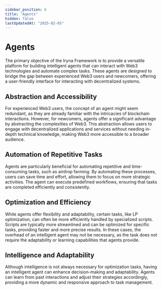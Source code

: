 ```yaml
---
sidebar_position: 6
title: "Agents"
hidden: false
lastUpdatedAt: "2025-02-05"
---
```


# Agents

The primary objective of the Iryna Framework is to provide a versatile platform for building intelligent agents that can interact with Web3 technologies and automate complex tasks. These agents are designed to bridge the gap between experienced Web3 users and newcomers, offering a user-friendly interface for interacting with decentralized systems.

## Abstraction and Accessibility

For experienced Web3 users, the concept of an agent might seem redundant, as they are already familiar with the intricacies of blockchain interactions. However, for newcomers, agents offer a significant advantage by abstracting the complexities of Web3. This abstraction allows users to engage with decentralized applications and services without needing in-depth technical knowledge, making Web3 more accessible to a broader audience.

## Automation of Repetitive Tasks

Agents are particularly beneficial for automating repetitive and time-consuming tasks, such as airdrop farming. By automating these processes, users can save time and effort, allowing them to focus on more strategic activities. The agent can execute predefined workflows, ensuring that tasks are completed efficiently and consistently.

## Optimization and Efficiency

While agents offer flexibility and adaptability, certain tasks, like LP optimization, can often be more efficiently handled by specialized scripts. Scripts are typically more streamlined and can be optimized for specific tasks, providing faster and more precise results. In these cases, the overhead of an intelligent agent may not be necessary, as the task does not require the adaptability or learning capabilities that agents provide.

## Intelligence and Adaptability

Although intelligence is not always necessary for optimization tasks, having an intelligent agent can enhance decision-making and adaptability. Agents can learn from past interactions and adjust their strategies accordingly, providing a more dynamic and responsive approach to task management.
